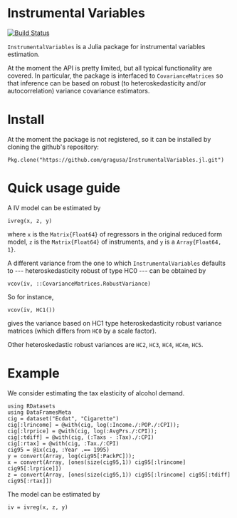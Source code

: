 # Instrumental Variables

[![Build Status](https://travis-ci.org/gragusa/InstrumentalVariables.jl.svg?branch=master)](https://travis-ci.org/gragusa/InstrumentalVariables.jl)

`InstrumentalVariables` is a Julia package for instrumental variables estimation.

At the moment the API is pretty limited, but all typical functionality are covered. In particular, the package is interfaced to `CovarianceMatrices` so that inference can be based on robust (to heteroskedasticity and/or autocorrelation) variance covariance estimators.

# Install

At the moment the package is not registered, so it can be installed by cloning the github's repository:
```
Pkg.clone("https://github.com/gragusa/InstrumentalVariables.jl.git")
```

# Quick usage guide

A IV model can be estimated by

```
ivreg(x, z, y)
```
where `x` is the `Matrix{Float64}` of regressors in the original reduced form model, `z` is the `Matrix{Float64}` of instruments, and `y` is a `Array{Float64, 1}`.

A different variance from the one to which `InstrumentalVariables` defaults to --- heteroskedasticity robust of type HC0 --- can be obtained by
```
vcov(iv, ::CovarianceMatrices.RobustVariance)
```

So for instance,
```
vcov(iv, HC1())
```
gives the variance based on HC1 type heteroskedasticity robust variance matrices (which differs from `HC0` by a scale factor).

Other heteroskedastic robust variances are `HC2`, `HC3`, `HC4`, `HC4m`, `HC5`.

# Example

We consider estimating the tax elasticity of alcohol demand.

```
using RDatasets
using DataFramesMeta
cig = dataset("Ecdat", "Cigarette")
cig[:lrincome] = @with(cig, log(:Income./:POP./:CPI));
cig[:lrprice] = @with(cig, log(:AvgPrs./:CPI));
cig[:tdiff] = @with(cig, (:Taxs - :Tax)./:CPI)
cig[:rtax] = @with(cig, :Tax./:CPI)
cig95 = @ix(cig, :Year .== 1995)
y = convert(Array, log(cig95[:PackPC]));
x = convert(Array, [ones(size(cig95,1)) cig95[:lrincome] cig95[:lrprice]])
z = convert(Array, [ones(size(cig95,1)) cig95[:lrincome] cig95[:tdiff] cig95[:rtax]])
```

The model can be estimated by

```
iv = ivreg(x, z, y)
```
